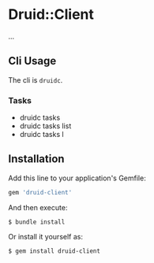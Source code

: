 # Druid::Client

...

## Cli Usage

The cli is `druidc`.

### Tasks

* druidc tasks
* druidc tasks list
* druidc tasks l


## Installation

Add this line to your application's Gemfile:

```ruby
gem 'druid-client'
```

And then execute:

    $ bundle install

Or install it yourself as:

    $ gem install druid-client
